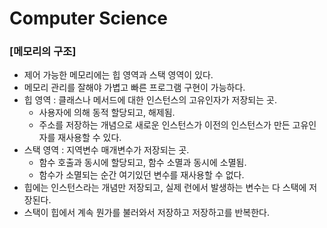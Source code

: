 # Computer Science

### [메모리의 구조]
* 제어 가능한 메모리에는 힙 영역과 스택 영역이 있다.
* 메모리 관리를 잘해야 가볍고 빠른 프로그램 구현이 가능하다.
* 힙 영역 : 클래스나 메서드에 대한 인스턴스의 고유인자가 저장되는 곳. 
    * 사용자에 의해 동적 할당되고, 해제됨.
    * 주소를 저장하는 개념으로 새로운 인스턴스가 이전의 인스턴스가 만든 고유인자를 재사용할 수 있다.
* 스택 영역 : 지역변수 매개변수가 저장되는 곳. 
    * 함수 호출과 동시에 할당되고, 함수 소멸과 동시에 소멸됨.
    * 함수가 소멸되는 순간 여기있던 변수를 재사용할 수 없다.
* 힙에는 인스턴스라는 개념만 저장되고, 실제 런에서 발생하는 변수는 다 스택에 저장된다.
* 스택이 힙에서 계속 뭔가를 불러와서 저장하고 저장하고를 반복한다.<br><br>